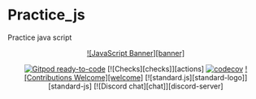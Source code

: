# Practice_js
Practice java script 

<div align="center">

[![JavaScript Banner][banner]](DIRECTORY.md)

[![Gitpod ready-to-code](https://img.shields.io/badge/Gitpod-ready--to--code-blue?logo=gitpod)](https://gitpod.io/#https://github.com/shahaf2284/Practice_js)
[![Checks][checks]][actions]
[![codecov](https://codecov.io/gh/TheAlgorithms/JavaScript/graph/badge.svg?token=8VeZwL31KZ)](https://codecov.io/gh/shahaf2284/Practice_js)
[![Contributions Welcome][welcome]](CONTRIBUTING.md)
[![standard.js][standard-logo]][standard-js]
[![Discord chat][chat]][discord-server]

</div>
